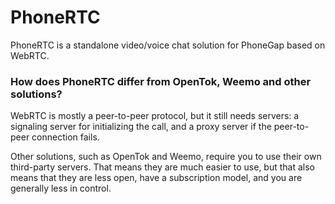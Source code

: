 PhoneRTC
========

PhoneRTC is a standalone video/voice chat solution for PhoneGap based on WebRTC.

### How does PhoneRTC differ from OpenTok, Weemo and other solutions?

WebRTC is mostly a peer-to-peer protocol, but it still needs servers: a signaling server for initializing the call, and a proxy server if the peer-to-peer connection fails.

Other solutions, such as OpenTok and Weemo, require you to use their own third-party servers. That means they are much easier to use, but that also means that they are less open, have a subscription model, and you are generally less in control.

